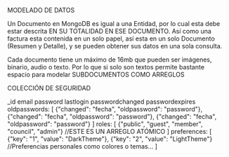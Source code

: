 MODELADO DE DATOS

Un Documento en MongoDB es igual a una Entidad, por lo cual esta debe estar descrita EN SU TOTALIDAD EN ESE DOCUMENTO. 
Así como una factura esta contenida en un solo papel, así esta en un solo Documento (Resumen y Detalle), y se pueden obtener sus datos
en una sola consulta.

Cada documento tiene un máximo de 16mb que pueden ser imágenes, binario, audio o texto. Por lo que si solo son textos permite bastante espacio
para modelar SUBDOCUMENTOS COMO ARREGLOS


COLECCIÓN DE SEGURIDAD

_id
email 
password
lastlogin
passwordchanged
passwordexpires
oldpasswords: [
    {"changed": "fecha", "oldpassword": "password"},
    {"changed": "fecha", "oldpassword": "password"},
    {"changed": "fecha", "oldpassword": "password"}
]
roles: [
    {"public", "guest", "member", "council", "admin"} //ESTE ES UN ARREGLO ATÓMICO
]
preferences: [
    {"key": "1", "value": "DarkTheme"},
    {"key": "2", "value": "LightTheme"} //Preferencias personales como colores o temas...
]